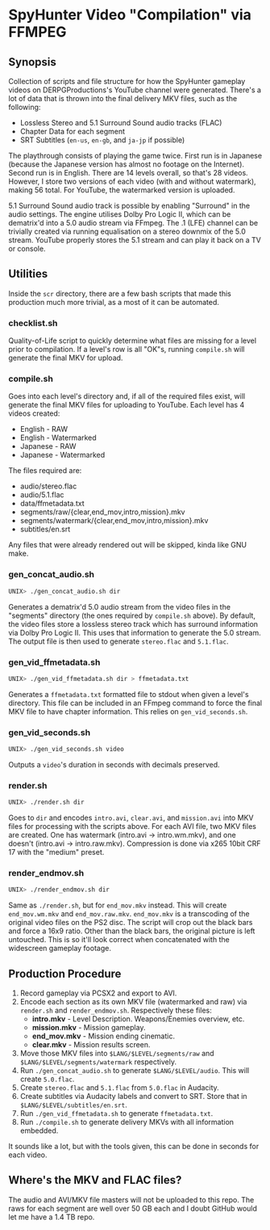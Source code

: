 # SpyHunter Video "Compilation" via FFMPEG

## Synopsis
Collection of scripts and file structure for how the SpyHunter gameplay videos
on DERPGProductions's YouTube channel were generated. There's a lot of data
that is thrown into the final delivery MKV files, such as the following:

* Lossless Stereo and 5.1 Surround Sound audio tracks (FLAC)
* Chapter Data for each segment
* SRT Subtitles (`en-us`, `en-gb`, and `ja-jp` if possible)

The playthrough consists of playing the game twice. First run is in Japanese
(because the Japanese version has almost no footage on the Internet). Second
run is in English. There are 14 levels overall, so that's 28 videos. However, I
store two versions of each video (with and without watermark), making 56 total.
For YouTube, the watermarked version is uploaded.

5.1 Surround Sound audio track is possible by enabling "Surround" in the audio
settings. The engine utilises Dolby Pro Logic II, which can be dematrix'd into
a 5.0 audio stream via FFmpeg. The .1 (LFE) channel can be trivially created
via running equalisation on a stereo downmix of the 5.0 stream. YouTube
properly stores the 5.1 stream and can play it back on a TV or console.

## Utilities
Inside the `scr` directory, there are a few bash scripts that made this
production much more trivial, as a most of it can be automated.

### checklist.sh
Quality-of-Life script to quickly determine what files are missing for a level
prior to compilation. If a level's row is all "OK"s, running `compile.sh` will
generate the final MKV for upload.

### compile.sh
Goes into each level's directory and, if all of the required files exist, will
generate the final MKV files for uploading to YouTube. Each level has 4 videos
created:

* English - RAW
* English - Watermarked
* Japanese - RAW
* Japanese - Watermarked

The files required are:

* audio/stereo.flac
* audio/5.1.flac
* data/ffmetadata.txt
* segments/raw/{clear,end\_mov,intro,mission}.mkv
* segments/watermark/{clear,end\_mov,intro,mission}.mkv
* subtitles/en.srt

Any files that were already rendered out will be skipped, kinda like GNU make.

### gen\_concat\_audio.sh
```bash
UNIX> ./gen_concat_audio.sh dir
```
Generates a dematrix'd 5.0 audio stream from the video files in the "segments"
directory (the ones required by `compile.sh` above). By default, the video
files store a lossless stereo track which has surround information via Dolby
Pro Logic II. This uses that information to generate the 5.0 stream. The output
file is then used to generate `stereo.flac` and `5.1.flac`.

### gen\_vid\_ffmetadata.sh
```bash
UNIX> ./gen_vid_ffmetadata.sh dir > ffmetadata.txt
```
Generates a `ffmetadata.txt` formatted file to stdout when given a level's
directory. This file can be included in an FFmpeg command to force the final
MKV file to have chapter information. This relies on `gen_vid_seconds.sh`.

### gen\_vid\_seconds.sh
```bash
UNIX> ./gen_vid_seconds.sh video
```
Outputs a `video`'s duration in seconds with decimals preserved.

### render.sh
```bash
UNIX> ./render.sh dir
```
Goes to `dir` and encodes `intro.avi`, `clear.avi`, and `mission.avi` into MKV
files for processing with the scripts above. For each AVI file, two MKV files
are created. One has watermark (intro.avi -> intro.wm.mkv), and one doesn't
(intro.avi -> intro.raw.mkv). Compression is done via x265 10bit CRF 17 with
the "medium" preset.

### render\_endmov.sh
```bash
UNIX> ./render_endmov.sh dir
```
Same as `./render.sh`, but for `end_mov.mkv` instead. This will create
`end_mov.wm.mkv` and `end_mov.raw.mkv`. `end_mov.mkv` is a transcoding of the
original video files on the PS2 disc. The script will crop out the black bars
and force a 16x9 ratio. Other than the black bars, the original picture is left
untouched. This is so it'll look correct when concatenated with the widescreen
gameplay footage.

## Production Procedure
1. Record gameplay via PCSX2 and export to AVI.
2. Encode each section as its own MKV file (watermarked and raw) via
   `render.sh` and `render_endmov.sh`. Respectively these files:
   * **intro.mkv** - Level Description. Weapons/Enemies overview, etc.
   * **mission.mkv** - Mission gameplay.
   * **end\_mov.mkv** - Mission ending cinematic.
   * **clear.mkv** - Mission results screen.
3. Move those MKV files into `$LANG/$LEVEL/segments/raw` and
   `$LANG/$LEVEL/segments/watermark` respectively.
4. Run `./gen_concat_audio.sh` to generate `$LANG/$LEVEL/audio`. This will
   create `5.0.flac`.
5. Create `stereo.flac` and `5.1.flac` from `5.0.flac` in Audacity.
6. Create subtitles via Audacity labels and convert to SRT. Store that in
   `$LANG/$LEVEL/subtitles/en.srt`.
7. Run `./gen_vid_ffmetadata.sh` to generate `ffmetadata.txt`.
8. Run `./compile.sh` to generate delivery MKVs with all information embedded.

It sounds like a lot, but with the tools given, this can be done in seconds for
each video.

## Where's the MKV and FLAC files?
The audio and AVI/MKV file masters will not be uploaded to this repo. The raws
for each segment are well over 50 GB each and I doubt GitHub would let me have
a 1.4 TB repo.
